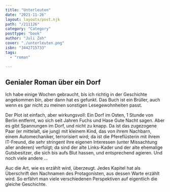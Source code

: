 ```yaml
---
title: "Unterleuten"
date: "2021-11-26"
layout: layouts/post.njk
path: "/211126"
category: "Category"
posttype: "book"
author: "Juli Zeh"
cover: "./unterleuten.png"
isbn: "3442715733"
tags:
  - "roman"

---
```

## Genialer Roman über ein Dorf

Ich habe einige Wochen gebraucht, bis ich richtig in der Geschichte angekommen bin, aber dann hat es gefunkt. Das Buch ist ein Brüller, auch wenn es gar nicht zu meinen sonstigen Lesegewohnheiten passt.

Der Plot ist einfach, aber wirkungsvoll: Ein Dorf im Osten, 1 Stunde von Berlin entfernt, wo sich seit Jahren Fuchs und Hase Gute Nacht sagen. Aber es gibt Spannungen im Dorf, und nicht zu knapp. Da ist das zugezogene Paar (er mittelalt, sie jung) mit kleinem Kind, das von ihrem Nachbarn, einem Automechaniker, terrorisiert wird; da ist die Pfereflüsterin mit ihrem IT-Freund, die sehr stringent ihre eigenen Interessen (unter Missachtung aller anderen) verfolgt; da sind der alte Links-Kader und der alte ehemalige Gutsbesitzer, die sich bis aufs Blut hassen, und entsprechend agieren. Und noch viele andere ...

Auc die Art, wie es erzählt wird, überzeugt. Jedes Kapitel hat als Überschrift den Nachnamen des Protagonisten, aus dessen Warte erzählt wird. So erfährt man viele verschiedenen Perspektiven auf eigentlich die gleiche Geschichte.
